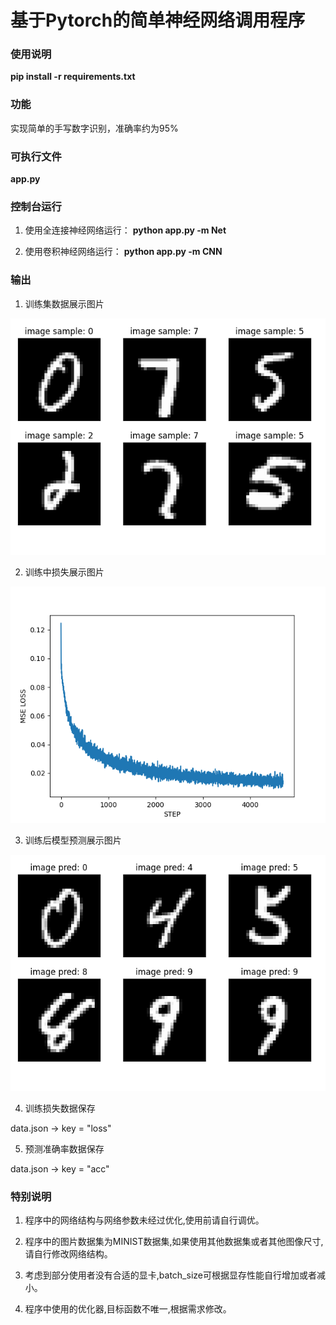 # 基于Pytorch的简单神经网络调用程序


### 使用说明

**pip install -r requirements.txt**

### 功能
实现简单的手写数字识别，准确率约为95%

### 可执行文件

**app.py**

### 控制台运行
1. 使用全连接神经网络运行：
**python app.py -m Net**

2. 使用卷积神经网络运行：
**python app.py -m CNN**

### 输出
1. 训练集数据展示图片

![image](figure/figure1.png)

2. 训练中损失展示图片

![image](figure/figure2.png)

3. 训练后模型预测展示图片

![image](figure/figure3.png)

4. 训练损失数据保存

data.json -> key = "loss"

5. 预测准确率数据保存

data.json -> key = "acc"

### 特别说明

1. 程序中的网络结构与网络参数未经过优化,使用前请自行调优。

2. 程序中的图片数据集为MINIST数据集,如果使用其他数据集或者其他图像尺寸,请自行修改网络结构。

3. 考虑到部分使用者没有合适的显卡,batch_size可根据显存性能自行增加或者减小。

4. 程序中使用的优化器,目标函数不唯一,根据需求修改。

